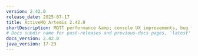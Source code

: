 ```yaml
---
version: 2.42.0
release_date: 2025-07-17
title: ActiveMQ Artemis 2.42.0
shortDescription: MQTT performance &amp; console UX improvements, bug fixes, dependency updates, etc.
# Docs subdir name for past-releases and previous-docs pages, 'latest' is always used on the main download page.
docs_version: 2.42.0
java_version: 17-23
---
```

